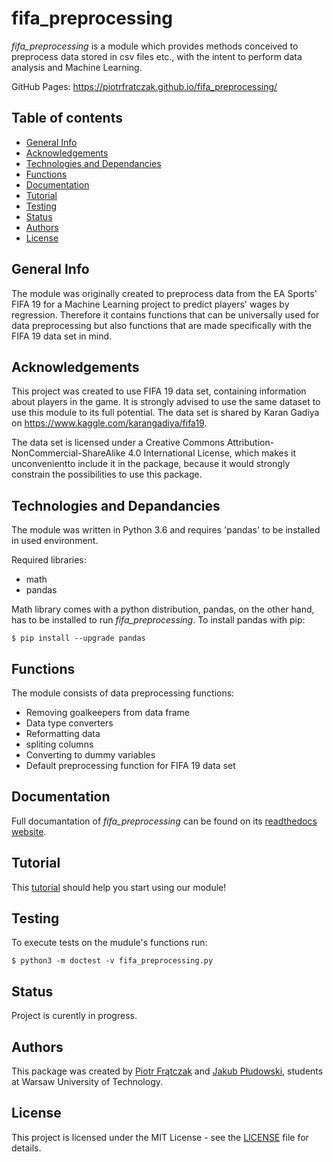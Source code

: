 # fifa_preprocessing
*fifa_preprocessing* is a module which provides methods conceived to preprocess data stored in csv files etc., with the intent to perform data analysis and Machine Learning.

GitHub Pages: https://piotrfratczak.github.io/fifa_preprocessing/

## Table of contents
* [General Info](#general-info)
* [Acknowledgements](#acknowledgements)
* [Technologies and Dependancies](#technologies)
* [Functions](#functions)
* [Documentation](#website)
* [Tutorial](#tutorial)
* [Testing](#testing)
* [Status](#status)
* [Authors](#authors)
* [License](#license)


## General Info
The module was originally created to preprocess data from the EA Sports' FIFA 19 for a Machine Learning project to predict players' wages by regression. Therefore it contains functions that can be universally used for data preprocessing but also functions that are made specifically with the FIFA 19 data set in mind.

## Acknowledgements
This project was created to use FIFA 19 data set, containing information about players in the game. It is strongly advised to use the same dataset to use this module to its full potential. The data set is shared by Karan Gadiya on https://www.kaggle.com/karangadiya/fifa19.

The data set is licensed under a Creative Commons Attribution-NonCommercial-ShareAlike 4.0 International License, which makes it unconvenientto include it in the package, because it would strongly constrain the possibilities to use this package.

## Technologies and Depandancies
The module was written in Python 3.6 and requires 'pandas' to be installed in used environment.

Required libraries:
* math
* pandas

Math library comes with a python distribution, pandas, on the other hand, has to be installed to run *fifa_preprocessing*.
To install pandas with pip:
```
$ pip install --upgrade pandas
```

## Functions
The module consists of data preprocessing functions:
* Removing goalkeepers from data frame
* Data type converters
* Reformatting data
* spliting columns
* Converting to dummy variables
* Default preprocessing function for FIFA 19 data set

## Documentation
Full documantation of *fifa_preprocessing* can be found on its [readthedocs website](https://fifa-preprocessing.readthedocs.io/).

## Tutorial
This [tutorial](https://github.com/piotrfratczak/fifa_preprocessing/blob/master/tutorial/tutorial.ipynb) should help you start using our module!

## Testing
To execute tests on the mudule's functions run:
```
$ python3 -m doctest -v fifa_preprocessing.py 
```

## Status
Project is curently in progress.

## Authors
This package was created by [Piotr Frątczak](https://github.com/piotrfratczak) and [Jakub Płudowski](https://github.com/jpludowski), students at Warsaw University of Technology.

## License
This project is licensed under the MIT License - see the [LICENSE](https://github.com/piotrfratczak/fifa_preprocessing/blob/master/LICENSE) file for details.
